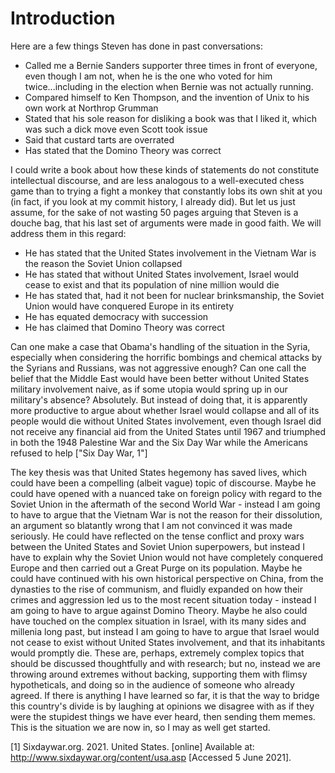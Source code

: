 # Introduction

Here are a few things Steven has done in past conversations:

* Called me a Bernie Sanders supporter three times in front of everyone, even though I am not, when he is the one who voted for him twice...including in the election when Bernie was not actually running.
* Compared himself to Ken Thompson, and the invention of Unix to his own work at Northrop Grumman
* Stated that his sole reason for disliking a book was that I liked it, which was such a dick move even Scott took issue
* Said that custard tarts are overrated
* Has stated that the Domino Theory was correct

I could write a book about how these kinds of statements do not constitute intellectual discourse, and are less analogous to a well-executed chess game than to trying a fight a monkey that constantly lobs its own shit at you (in fact, if you look at my commit history, I already did). But let us just assume, for the sake of not wasting 50 pages arguing that Steven is a douche bag, that his last set of arguments were made in good faith.  We will address them in this regard:

* He has stated that the United States involvement in the Vietnam War is the reason the Soviet Union collapsed
* He has stated that without United States involvement, Israel would cease to exist and that its population of nine million would die
* He has stated that, had it not been for nuclear brinksmanship, the Soviet Union would have conquered Europe in its entirety 
* He has equated democracy with succession 
* He has claimed that Domino Theory was correct

Can one make a case that Obama's handling of the situation in the Syria, especially when considering the horrific bombings and chemical attacks by the Syrians and Russians, was not aggressive enough?  Can one call the belief that the Middle East would have been better without United States military involvement naive, as if some utopia would spring up in our military's absence?  Absolutely.  But instead of doing that, it is apparently more productive to argue about whether Israel would collapse and all of its people would die without United States involvement, even though Israel did not receive any financial aid from the United States until 1967 and triumphed in both the 1948 Palestine War and the Six Day War while the Americans refused to help ["Six Day War, 1"]

The key thesis was that United States hegemony has saved lives, which could have been a compelling (albeit vague) topic of discourse.  Maybe he could have opened with a nuanced take on foreign policy with regard to the Soviet Union in the aftermath of the second World War - instead I am going to have to argue that the Vietnam War is not the reason for their dissolution, an argument so blatantly wrong that I am not convinced it was made seriously.  He could have reflected on the tense conflict and proxy wars between the United States and Soviet Union superpowers, but instead I have to explain why the Soviet Union would not have completely conquered Europe and then carried out a Great Purge on its population.  Maybe he could have continued with his own historical perspective on China, from the dynasties to the rise of communism, and fluidly expanded on how their crimes and aggression led us to the most recent situation today - instead I am going to have to argue against Domino Theory.  Maybe he also could have touched on the complex situation in Israel, with its many sides and millenia long past, but instead I am going to have to argue that Israel would not cease to exist without United States involvement, and that its inhabitants would promptly die.  These are, perhaps, extremely complex topics that should be discussed thoughtfully and with research; but no, instead we are throwing around extremes without backing, supporting them with flimsy hypotheticals, and doing so in the audience of someone who already agreed.  If there is anything I have learned so far, it is that the way to bridge this country's divide is by laughing at opinions we disagree with as if they were the stupidest things we have ever heard, then sending them memes.   This is the situation we are now in, so I may as well get started.

[1] Sixdaywar.org. 2021. United States. [online] Available at: <http://www.sixdaywar.org/content/usa.asp> [Accessed 5 June 2021].
